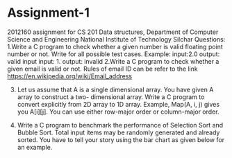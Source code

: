# Assignment-1
2012160 assignment for CS 201
Data structures,
Department of Computer Science and Engineering
National Institute of Technology Silchar
Questions:
1.Write a C program to check whether a given number is valid floating point number or not. Write for all possible test cases.
Example: input:2.0
         output: valid input
         input: 1.
         output: invalid
2.Write a C program to check whether a given email is valid or not. Rules of email ID can be refer to
the link 
https://en.wikipedia.org/wiki/Email_address

3. Let us assume that A is a single dimensional array. You have given A array to construct a two-
dimensional array. Write a C program to convert explicitly from 2D array to 1D array. Example,
Map(A, i, j) gives you A[i][j]. You can use either row-major order or column-major order.

4. Write a C program to benchmark the performance of Selection Sort and Bubble Sort. Total input
items may be randomly generated and already sorted. You have to tell your story using the bar chart
as given below for an example.
